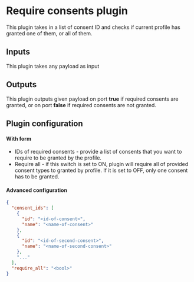# Require consents plugin

This plugin takes in a list of consent ID and checks if current profile has granted
one of them, or all of them.

## Inputs
This plugin takes any payload as input

## Outputs
This plugin outputs given payload on port **true** if required consents are granted,
or on port **false** if required consents are not granted.

## Plugin configuration
#### With form
- IDs of required consents - provide a list of consents that you want to require to
  be granted by the profile.
- Require all - if this switch is set to ON, plugin will require all of provided
  consent types to granted by profile. If it is set to OFF, only one consent has to
  be granted.

#### Advanced configuration
```json
{
  "consent_ids": [
    {
      "id": "<id-of-consent>",
      "name": "<name-of-consent>"
    },
    {
      "id": "<id-of-second-consent>",
      "name": "<name-of-second-consent>"
    },
    "..."
  ],
  "require_all": "<bool>"
}
```